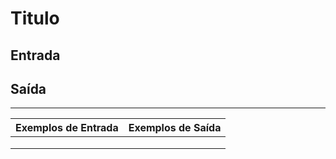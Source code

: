 # Titulo

## Entrada

## Saída

---

| Exemplos de Entrada | Exemplos de Saída |
| :------------------ | :---------------- |
|                     |                   |
|                     |                   |
|                     |                   |
